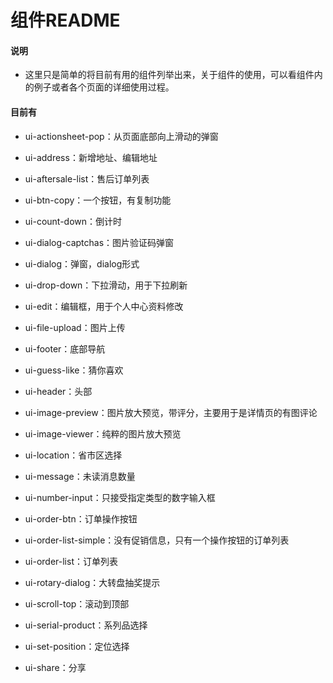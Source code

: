 组件README
=

#### 说明

- 这里只是简单的将目前有用的组件列举出来，关于组件的使用，可以看组件内的例子或者各个页面的详细使用过程。
#### 目前有

- ui-actionsheet-pop：从页面底部向上滑动的弹窗

- ui-address：新增地址、编辑地址

- ui-aftersale-list：售后订单列表

- ui-btn-copy：一个按钮，有复制功能

- ui-count-down：倒计时

- ui-dialog-captchas：图片验证码弹窗

- ui-dialog：弹窗，dialog形式

- ui-drop-down：下拉滑动，用于下拉刷新

- ui-edit：编辑框，用于个人中心资料修改

- ui-file-upload：图片上传

- ui-footer：底部导航

- ui-guess-like：猜你喜欢

- ui-header：头部

- ui-image-preview：图片放大预览，带评分，主要用于是详情页的有图评论

- ui-image-viewer：纯粹的图片放大预览

- ui-location：省市区选择
  
- ui-message：未读消息数量

- ui-number-input：只接受指定类型的数字输入框

- ui-order-btn：订单操作按钮

- ui-order-list-simple：没有促销信息，只有一个操作按钮的订单列表

- ui-order-list：订单列表

- ui-rotary-dialog：大转盘抽奖提示

- ui-scroll-top：滚动到顶部

- ui-serial-product：系列品选择

- ui-set-position：定位选择

- ui-share：分享

